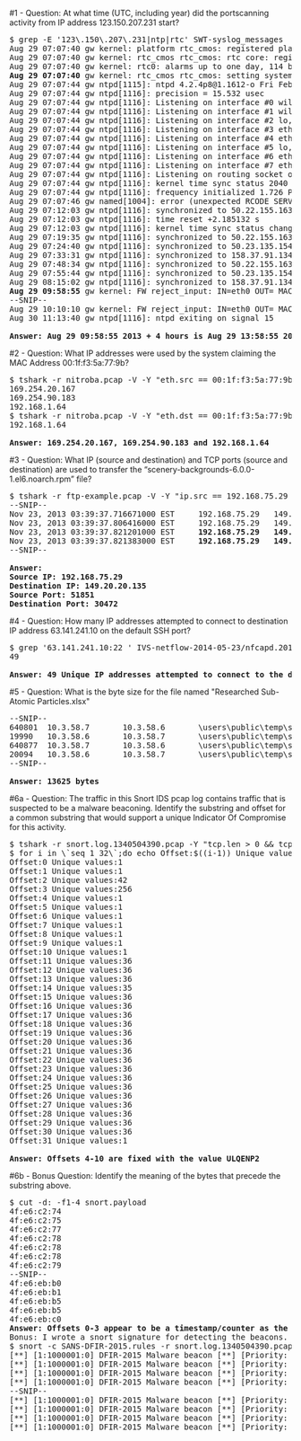 #1 - Question: At what time (UTC, including year) did the portscanning activity from IP address 123.150.207.231 start?
<pre>
$ grep -E '123\.150\.207\.231|ntp|rtc' SWT-syslog_messages
Aug 29 07:07:40 gw kernel: platform rtc_cmos: registered platform RTC device (no PNP device found)
Aug 29 07:07:40 gw kernel: rtc_cmos rtc_cmos: rtc core: registered rtc_cmos as rtc0
Aug 29 07:07:40 gw kernel: rtc0: alarms up to one day, 114 bytes nvram
<b>Aug 29 07:07:40</b> gw kernel: rtc_cmos rtc_cmos: setting system clock to <b>2013-08-29 11:07:08 UTC (1377774428)</b>
Aug 29 07:07:44 gw ntpd[1115]: ntpd 4.2.4p8@1.1612-o Fri Feb 22 11:23:27 UTC 2013 (1)
Aug 29 07:07:44 gw ntpd[1116]: precision = 15.532 usec
Aug 29 07:07:44 gw ntpd[1116]: Listening on interface #0 wildcard, 0.0.0.0#123 Disabled
Aug 29 07:07:44 gw ntpd[1116]: Listening on interface #1 wildcard, ::#123 Disabled
Aug 29 07:07:44 gw ntpd[1116]: Listening on interface #2 lo, ::1#123 Enabled
Aug 29 07:07:44 gw ntpd[1116]: Listening on interface #3 eth0, fe80::a00:27ff:fe53:38ee#123 Enabled
Aug 29 07:07:44 gw ntpd[1116]: Listening on interface #4 eth1, fe80::a00:27ff:fe3f:710#123 Enabled
Aug 29 07:07:44 gw ntpd[1116]: Listening on interface #5 lo, 127.0.0.1#123 Enabled
Aug 29 07:07:44 gw ntpd[1116]: Listening on interface #6 eth0, 98.252.16.36#123 Enabled
Aug 29 07:07:44 gw ntpd[1116]: Listening on interface #7 eth1, 172.16.62.1#123 Enabled
Aug 29 07:07:44 gw ntpd[1116]: Listening on routing socket on fd #24 for interface updates
Aug 29 07:07:44 gw ntpd[1116]: kernel time sync status 2040
Aug 29 07:07:44 gw ntpd[1116]: frequency initialized 1.726 PPM from /var/lib/ntp/drift
Aug 29 07:07:46 gw named[1004]: error (unexpected RCODE SERVFAIL) resolving 'g.ntpns.org/A/IN': 108.161.191.2#53
Aug 29 07:12:03 gw ntpd[1116]: synchronized to 50.22.155.163, stratum 2
Aug 29 07:12:03 gw ntpd[1116]: time reset +2.185132 s
Aug 29 07:12:03 gw ntpd[1116]: kernel time sync status change 2001
Aug 29 07:19:35 gw ntpd[1116]: synchronized to 50.22.155.163, stratum 2
Aug 29 07:24:40 gw ntpd[1116]: synchronized to 50.23.135.154, stratum 2
Aug 29 07:33:31 gw ntpd[1116]: synchronized to 158.37.91.134, stratum 2
Aug 29 07:48:34 gw ntpd[1116]: synchronized to 50.22.155.163, stratum 2
Aug 29 07:55:44 gw ntpd[1116]: synchronized to 50.23.135.154, stratum 2
Aug 29 08:15:02 gw ntpd[1116]: synchronized to 158.37.91.134, stratum 2
<b>Aug 29 09:58:55</b> gw kernel: FW reject_input: IN=eth0 OUT= MAC=08:00:27:53:38:ee:08:00:27:1c:21:2b:08:00 SRC=123.150.207.231 DST=98.252.16.36 LEN=44 TOS=0x00 PREC=0x00 TTL=41 ID=35517 PROTO=TCP SPT=38553 DPT=3306 WINDOW=1024 RES=0x00 SYN URGP=0
--SNIP--
Aug 29 10:10:10 gw kernel: FW reject_input: IN=eth0 OUT= MAC=08:00:27:53:38:ee:08:00:27:1c:21:2b:08:00 SRC=123.150.207.231 DST=98.252.16.36 LEN=44 TOS=0x00 PREC=0x00 TTL=41 ID=38705 PROTO=TCP SPT=38553 DPT=16001 WINDOW=1024 RES=0x00 SYN URGP=0
Aug 30 11:13:40 gw ntpd[1116]: ntpd exiting on signal 15
<b>
Answer: Aug 29 09:58:55 2013 + 4 hours is Aug 29 13:58:55 2013</b>
</pre>
#2 - Question: What IP addresses were used by the system claiming the MAC Address 00:1f:f3:5a:77:9b?
<pre>
$ tshark -r nitroba.pcap -V -Y "eth.src == 00:1f:f3:5a:77:9b" -T fields -e ip.src | sort -u
169.254.20.167
169.254.90.183
192.168.1.64
$ tshark -r nitroba.pcap -V -Y "eth.dst == 00:1f:f3:5a:77:9b" -T fields -e ip.dst | sort -u
192.168.1.64
<b>
Answer: 169.254.20.167, 169.254.90.183 and 192.168.1.64</b>
</pre>
#3 -  Question: What IP (source and destination) and TCP ports (source and destination) are used to transfer the “scenery-backgrounds-6.0.0-1.el6.noarch.rpm” file?
<pre>
$ tshark -r ftp-example.pcap -V -Y "ip.src == 192.168.75.29 && ip.dst == 149.20.20.135" -T fields -e tcp.seq -e ip.src -e ip.dst -e tcp.srcport -e tcp.dstport -e ftp.request.command -e ftp.request.arg -e ftp.response
--SNIP--
Nov 23, 2013 03:39:37.716671000 EST     192.168.75.29   149.20.20.135   37028   21      RETR    scenery-backgrounds-6.0.0-1.el6.noarch.rpm      0
Nov 23, 2013 03:39:37.806416000 EST     192.168.75.29   149.20.20.135   37028   21
Nov 23, 2013 03:39:37.821201000 EST     <b>192.168.75.29   149.20.20.135   51851   30472</b>
Nov 23, 2013 03:39:37.821383000 EST     <b>192.168.75.29   149.20.20.135   51851   30472</b>
--SNIP--
<b>
Answer:
Source IP: 192.168.75.29
Destination IP: 149.20.20.135
Source Port: 51851
Destination Port: 30472</b>
</pre>
#4 - Question: How many IP addresses attempted to connect to destination IP address 63.141.241.10 on the default SSH port?
<pre>
$ grep '63.141.241.10:22 ' IVS-netflow-2014-05-23/nfcapd.201405230000.txt | awk -F: '{print $3}' | awk '{print $4}' | sort -u | wc -l
49
<b>
Answer: 49 Unique IP addresses attempted to connect to the default SSH port</b>
</pre>
#5 - Question: What is the byte size for the file named "Researched Sub-Atomic Particles.xlsx"
<pre>
--SNIP--
640801  10.3.58.7       10.3.58.6       \users\public\temp\system7\Researched Sub-Atomic Particles.xlsx 16396
19990   10.3.58.6       10.3.58.7       \users\public\temp\system7\Researched Sub-Atomic Particles.xlsx 16396
640877  10.3.58.7       10.3.58.6       \users\public\temp\system7\Researched Sub-Atomic Particles.xlsx 16396   <b>13625</b>
20094   10.3.58.6       10.3.58.7       \users\public\temp\system7\Researched Sub-Atomic Particles.xlsx 16396
--SNIP--
<b>
Answer: 13625 bytes</b>
</pre>
#6a - Question: The traffic in this Snort IDS pcap log contains traffic that is suspected to be a malware beaconing. Identify the substring and offset for a common substring that would support a unique Indicator Of Compromise for this activity.
<pre>
$ tshark -r snort.log.1340504390.pcap -Y "tcp.len > 0 && tcp.dstport == 1951" -T fields -e data.data > snort.payload
$ for i in \`seq 1 32\`;do echo Offset:$((i-1)) Unique values:$(awk -F: "{print \$$i}" snort.payload | sort | uniq -c | sort -n | wc -l);done;
Offset:0 Unique values:1
Offset:1 Unique values:1
Offset:2 Unique values:42
Offset:3 Unique values:256
Offset:4 Unique values:1
Offset:5 Unique values:1
Offset:6 Unique values:1
Offset:7 Unique values:1
Offset:8 Unique values:1
Offset:9 Unique values:1
Offset:10 Unique values:1
Offset:11 Unique values:36
Offset:12 Unique values:36
Offset:13 Unique values:36
Offset:14 Unique values:35
Offset:15 Unique values:36
Offset:16 Unique values:36
Offset:17 Unique values:36
Offset:18 Unique values:36
Offset:19 Unique values:36
Offset:20 Unique values:36
Offset:21 Unique values:36
Offset:22 Unique values:36
Offset:23 Unique values:36
Offset:24 Unique values:36
Offset:25 Unique values:36
Offset:26 Unique values:36
Offset:27 Unique values:36
Offset:28 Unique values:36
Offset:29 Unique values:36
Offset:30 Unique values:36
Offset:31 Unique values:1
<b>
Answer: Offsets 4-10 are fixed with the value ULQENP2</b>
</pre>
#6b - Bonus Question: Identify the meaning of the bytes that precede the substring above.
<pre>
$ cut -d: -f1-4 snort.payload
4f:e6:c2:74
4f:e6:c2:75
4f:e6:c2:77
4f:e6:c2:78
4f:e6:c2:78
4f:e6:c2:78
4f:e6:c2:79
--SNIP--
4f:e6:eb:b0
4f:e6:eb:b1
4f:e6:eb:b5
4f:e6:eb:b5
4f:e6:eb:c0
<b>Answer: Offsets 0-3 appear to be a timestamp/counter as the values seem to increment</b>
Bonus: I wrote a snort signature for detecting the beacons.
$ snort -c SANS-DFIR-2015.rules -r snort.log.1340504390.pcap -l . --daq pcap --daq-dir /usr/lib/daq -A console
[**] [1:1000001:0] DFIR-2015 Malware beacon [**] [Priority: 0] {TCP} 10.3.59.24:42124 -> 184.82.188.7:1951
[**] [1:1000001:0] DFIR-2015 Malware beacon [**] [Priority: 0] {TCP} 10.3.59.51:43407 -> 184.82.188.7:1951
[**] [1:1000001:0] DFIR-2015 Malware beacon [**] [Priority: 0] {TCP} 10.3.59.62:53407 -> 184.82.188.7:1951
[**] [1:1000001:0] DFIR-2015 Malware beacon [**] [Priority: 0] {TCP} 10.3.59.99:53270 -> 184.82.188.7:1951
--SNIP--
[**] [1:1000001:0] DFIR-2015 Malware beacon [**] [Priority: 0] {TCP} 10.3.59.193:55426 -> 184.82.188.7:1951
[**] [1:1000001:0] DFIR-2015 Malware beacon [**] [Priority: 0] {TCP} 10.3.59.189:45839 -> 184.82.188.7:1951
[**] [1:1000001:0] DFIR-2015 Malware beacon [**] [Priority: 0] {TCP} 10.3.59.153:42877 -> 184.82.188.7:1951
[**] [1:1000001:0] DFIR-2015 Malware beacon [**] [Priority: 0] {TCP} 10.3.59.166:45140 -> 184.82.188.7:1951
</pre>

